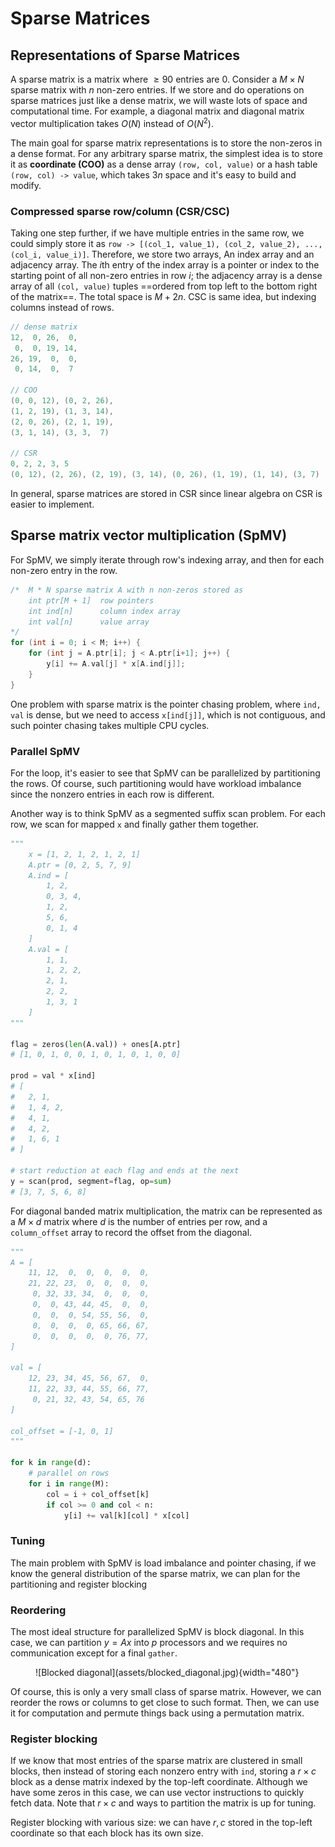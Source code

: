 # Sparse Matrices

## Representations of Sparse Matrices

A sparse matrix is a matrix where $\geq 90%$ entries are 0. Consider a $M\times N$ sparse matrix with $n$ non-zero entries. If we store and do operations on sparse matrices just like a dense matrix, we will waste lots of space and computational time. For example, a diagonal matrix and diagonal matrix vector multiplication takes $O(N)$ instead of $O(N^2)$. 

The main goal for sparse matrix representations is to store the non-zeros in a dense format. For any arbitrary sparse matrix, the simplest idea is to store it as __coordinate (COO)__ as a dense array `(row, col, value)` or a hash table `(row, col) -> value`, which takes $3n$ space and it's easy to build and modify. 

### Compressed sparse row/column (CSR/CSC)

Taking one step further, if we have multiple entries in the same row, we could simply store it as `row -> [(col_1, value_1), (col_2, value_2), ..., (col_i, value_i)]`. Therefore, we store two arrays, An index array and an adjacency array. The $i$th entry of the index array is a pointer or index to the starting point of all non-zero entries in row $i$; the adjacency array is a dense array of all `(col, value)` tuples ==ordered from top left to the bottom right of the matrix==. The total space is $M+2n$. CSC is same idea, but indexing columns instead of rows. 

```c
// dense matrix
12,  0, 26,  0,
 0,  0, 19, 14,
26, 19,  0,  0,
 0, 14,  0,  7

// COO
(0, 0, 12), (0, 2, 26),
(1, 2, 19), (1, 3, 14),
(2, 0, 26), (2, 1, 19),
(3, 1, 14), (3, 3,  7)

// CSR
0, 2, 2, 3, 5
(0, 12), (2, 26), (2, 19), (3, 14), (0, 26), (1, 19), (1, 14), (3, 7)
```

In general, sparse matrices are stored in CSR since linear algebra on CSR is easier to implement. 

## Sparse matrix vector multiplication (SpMV)
For SpMV, we simply iterate through row's indexing array, and then for each non-zero entry in the row. 

```c
/*  M * N sparse matrix A with n non-zeros stored as
    int ptr[M + 1]  row pointers
    int ind[n]      column index array
    int val[n]      value array
*/
for (int i = 0; i < M; i++) {
    for (int j = A.ptr[i]; j < A.ptr[i+1]; j++) {
        y[i] += A.val[j] * x[A.ind[j]];
    }
}
```

One problem with sparse matrix is the pointer chasing problem, where `ind, val` is dense, but we need to access `x[ind[j]]`, which is not contiguous, and such pointer chasing takes multiple CPU cycles. 

### Parallel SpMV
For the loop, it's easier to see that SpMV can be parallelized by partitioning the rows. Of course, such partitioning would have workload imbalance since the nonzero entries in each row is different. 

Another way is to think SpMV as a segmented suffix scan problem. For each row, we scan for mapped `x` and finally gather them together.

```py
"""
    x = [1, 2, 1, 2, 1, 2, 1]
    A.ptr = [0, 2, 5, 7, 9]
    A.ind = [
        1, 2, 
        0, 3, 4, 
        1, 2, 
        5, 6, 
        0, 1, 4
    ]
    A.val = [
        1, 1, 
        1, 2, 2, 
        2, 1, 
        2, 2, 
        1, 3, 1
    ]
"""

flag = zeros(len(A.val)) + ones[A.ptr]
# [1, 0, 1, 0, 0, 1, 0, 1, 0, 1, 0, 0]

prod = val * x[ind]
# [
#   2, 1, 
#   1, 4, 2,
#   4, 1,
#   4, 2,
#   1, 6, 1
# ]

# start reduction at each flag and ends at the next
y = scan(prod, segment=flag, op=sum)
# [3, 7, 5, 6, 8]
```

For diagonal banded matrix multiplication, the matrix can be represented as a $M\times d$ matrix where $d$ is the number of entries per row, and a `column_offset` array to record the offset from the diagonal. 


```py title="banded matrix multiplication"
"""
A = [
    11, 12,  0,  0,  0,  0,  0,
    21, 22, 23,  0,  0,  0,  0,
     0, 32, 33, 34,  0,  0,  0,
     0,  0, 43, 44, 45,  0,  0,
     0,  0,  0, 54, 55, 56,  0,
     0,  0,  0,  0, 65, 66, 67,
     0,  0,  0,  0,  0, 76, 77,
]

val = [
    12, 23, 34, 45, 56, 67,  0,
    11, 22, 33, 44, 55, 66, 77,
     0, 21, 32, 43, 54, 65, 76
]

col_offset = [-1, 0, 1]
"""

for k in range(d):
    # parallel on rows
    for i in range(M):
        col = i + col_offset[k]
        if col >= 0 and col < n:
            y[i] += val[k][col] * x[col]
```

### Tuning
The main problem with SpMV is load imbalance and pointer chasing, if we know the general distribution of the sparse matrix, we can plan for the partitioning and register blocking

### Reordering
The most ideal structure for parallelized SpMV is block diagonal. In this case, we can partition $y=Ax$ into $p$ processors and we requires no communication except for a final `gather`. 

<figure markdown>
  ![Blocked diagonal](assets/blocked_diagonal.jpg){width="480"}
</figure>



Of course, this is only a very small class of sparse matrix. However, we can reorder the rows or columns to get close to such format. Then, we can use it for computation and permute things back using a permutation matrix. 

### Register blocking

If we know that most entries of the sparse matrix are clustered in small blocks, then instead of storing each nonzero entry with `ind`, storing a $r\times c$ block as a dense matrix indexed by the top-left coordinate. Although we have some zeros in this case, we can use vector instructions to quickly fetch data. Note that $r\times c$ and ways to partition the matrix is up for tuning.

Register blocking with various size: we can have $r,c$ stored in the top-left coordinate so that each block has its own size. 